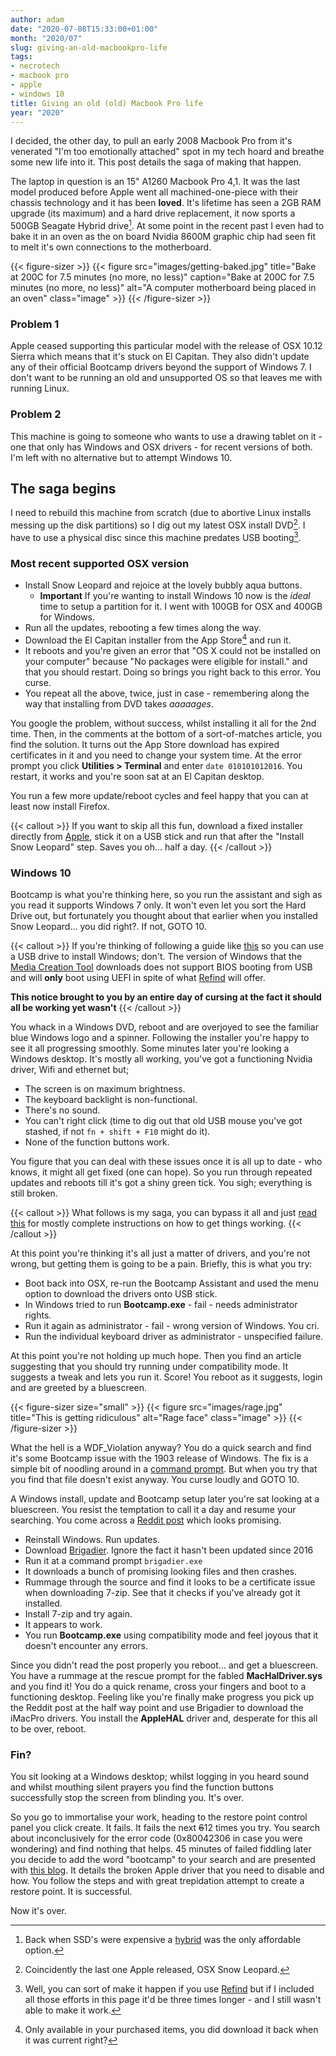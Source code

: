 ```yaml
---
author: adam
date: "2020-07-08T15:33:00+01:00"
month: "2020/07"
slug: giving-an-old-macbookpro-life
tags:
- necrotech
- macbook pro
- apple
- windows 10
title: Giving an old (old) Macbook Pro life
year: "2020"
---
```


I decided, the other day, to pull an early 2008 Macbook Pro from it's venerated "I'm too emotionally attached" spot in my tech hoard and breathe some new life into it. This post details the saga of making that happen. 

The laptop in question is an 15" A1260 Macbook Pro 4,1. It was the last model produced before Apple went all machined-one-piece with their chassis technology and it has been __loved__. It's lifetime has seen a 2GB RAM upgrade (its maximum) and a hard drive replacement, it now sports a 500GB Seagate Hybrid drive[^1]. At some point in the recent past I even had to bake it in an oven as the on board Nvidia 8600M graphic chip had seen fit to melt it's own connections to the motherboard.

{{< figure-sizer >}}
  {{< figure src="images/getting-baked.jpg" title="Bake at 200C for 7.5 minutes (no more, no less)" caption="Bake at 200C for 7.5 minutes (no more, no less)" alt="A computer motherboard being placed in an oven" class="image" >}}
{{< /figure-sizer >}}

### Problem 1

Apple ceased supporting this particular model with the release of OSX 10.12 Sierra which means that it's stuck on El Capitan. They also didn't update any of their official Bootcamp drivers beyond the support of Windows 7. I don't want to be running an old and unsupported OS so that leaves me with running Linux.

### Problem 2

This machine is going to someone who wants to use a drawing tablet on it - one that only has Windows and OSX drivers - for recent versions of both. I'm left with no alternative but to attempt Windows 10. 

## The saga begins

I need to rebuild this machine from scratch (due to abortive Linux installs messing up the disk partitions) so I dig out my latest OSX install DVD[^2]. I have to use a physical disc since this machine predates USB booting[^3].

### Most recent supported OSX version

 * Install Snow Leopard and rejoice at the lovely bubbly aqua buttons.
   * __Important__ If you're wanting to install Windows 10 now is the _ideal_ time to setup a partition for it. I went with 100GB for OSX and 400GB for Windows.
 * Run all the updates, rebooting a few times along the way.
 * Download the El Capitan installer from the App Store[^4] and run it.
 * It reboots and you're given an error that "OS X could not be installed on your computer" because "No packages were eligible for install." and that you should restart. Doing so brings you right back to this error. You curse.
 * You repeat all the above, twice, just in case - remembering along the way that installing from DVD takes _aaaaages_.

 You google the problem, without success, whilst installing it all for the 2nd time. Then, in the comments at the bottom of a sort-of-matches article, you find the solution. It turns out the App Store download has expired certificates in it and you need to change your system time. At the error prompt you click __Utilities > Terminal__ and enter `date 010101012016`. You restart, it works and you're soon sat at an El Capitan desktop.

 You run a few more update/reboot cycles and feel happy that you can at least now install Firefox.

 {{< callout >}}
 If you want to skip all this fun, download a fixed installer directly from [Apple](https://support.apple.com/en-us/HT206886), stick it on a USB stick and run that after the "Install Snow Leopard" step. Saves you oh... half a day.
 {{< /callout >}}

### Windows 10 

Bootcamp is what you're thinking here, so you run the assistant and sigh as you read it supports Windows 7 only. It won't even let you sort the Hard Drive out, but fortunately you thought about that earlier when you installed Snow Leopard... you did right?. If not, GOTO 10.

{{< callout >}}
If you're thinking of following a guide like [this](https://www.reddit.com/r/mac/comments/3fjyn2/install_windows_10_with_boot_camp_drivers_on_old/) so you can use a USB drive to install Windows; don't. The version of Windows that the [Media Creation Tool](https://www.microsoft.com/en-gb/software-download/windows10) downloads does not support BIOS booting from USB and will **only** boot using UEFI in spite of what [Refind](https://www.rodsbooks.com/refind/) will offer.

__This notice brought to you by an entire day of cursing at the fact it should all be working yet wasn't__
{{< /callout >}}

You whack in a Windows DVD, reboot and are overjoyed to see the familiar blue Windows logo and a spinner. Following the installer you're happy to see it all progressing smoothly. Some minutes later you're looking a Windows desktop. It's mostly all working, you've got a functioning Nvidia driver, Wifi and ethernet but;

 * The screen is on maximum brightness.
 * The keyboard backlight is non-functional.
 * There's no sound.
 * You can't right click (time to dig out that old USB mouse you've got stashed, if not `fn + shift + F10` might do it).
 * None of the function buttons work.

You figure that you can deal with these issues once it is all up to date - who knows, it might all get fixed (one can hope). So you run through repeated updates and reboots till it's got a shiny green tick. You sigh; everything is still broken.

{{< callout >}}
What follows is my saga, you can bypass it all and just [read this](https://www.reddit.com/r/bootcamp/comments/cesawt/how_to_get_windows_10_1903_working_properly_in/) for mostly complete instructions on how to get things working.
{{< /callout >}}

At this point you're thinking it's all just a matter of drivers, and you're not wrong, but getting them is going to be a pain. Briefly, this is what you try:

 * Boot back into OSX, re-run the Bootcamp Assistant and used the menu option to download the drivers onto USB stick. 
 * In Windows tried to run __Bootcamp.exe__ - fail - needs administrator rights.
 * Run it again as administrator - fail - wrong version of Windows. You cri.
 * Run the individual keyboard driver as administrator - unspecified failure.

 At this point you're not holding up much hope. Then you find an article suggesting that you should try running under compatibility mode. It suggests a tweak and lets you run it. Score! You reboot as it suggests, login and are greeted by a bluescreen. 

{{< figure-sizer size="small" >}}
  {{< figure src="images/rage.jpg" title="This is getting ridiculous" alt="Rage face" class="image" >}}
{{< /figure-sizer >}}

What the hell is a WDF_Violation anyway? You do a quick search and find it's some Bootcamp issue with the 1903 release of Windows. The fix is a simple bit of noodling around in a [command prompt](https://answers.microsoft.com/en-us/windows/forum/all/wdfviolation-blue-screen-error-on-windows-10-after/f4b13bbe-a9a0-4dd0-97d3-3f812a8e043c). But when you try that you find that file doesn't exist anyway. You curse loudly and GOTO 10.

A Windows install, update and Bootcamp setup later you're sat looking at a bluescreen. You resist the temptation to call it a day and resume your searching. You come across a [Reddit post](https://www.reddit.com/r/bootcamp/comments/cesawt/how_to_get_windows_10_1903_working_properly_in/) which looks promising.

 * Reinstall Windows. Run updates.
 * Download [Brigadier](https://github.com/timsutton/brigadier/releases). Ignore the fact it hasn't been updated since 2016
 * Run it at a command prompt `brigadier.exe`
 * It downloads a bunch of promising looking files and then crashes. 
 * Rummage through the source and find it looks to be a certificate issue when downloading 7-zip. See that it checks if you've already got it installed.
 * Install 7-zip and try again.
 * It appears to work.
 * You run __Bootcamp.exe__ using compatibility mode and feel joyous that it doesn't encounter any errors.

Since you didn't read the post properly you reboot... and get a bluescreen. You have a rummage at the rescue prompt for the fabled __MacHalDriver.sys__ and you find it! You do a quick rename, cross your fingers and boot to a functioning desktop. Feeling like you're finally make progress you pick up the Reddit post at the half way point and use Brigadier to download the iMacPro drivers. You install the __AppleHAL__ driver and, desperate for this all to be over, reboot.

### Fin?

You sit looking at a Windows desktop; whilst logging in you heard sound and whilst mouthing silent prayers you find the function buttons successfully stop the screen from blinding you. It's over.

So you go to immortalise your work, heading to the restore point control panel you click create. It fails. It fails the next ~~6~~12 times you try. You search about inconclusively for the error code (0x80042306 in case you were wondering) and find nothing that helps. 45 minutes of failed fiddling later you decide to add the word "bootcamp" to your search and are presented with [this blog](https://www.edandersen.com/2015/07/06/windows-10-on-mac-bootcamp-fixes/). It details the broken Apple driver that you need to disable and how. You follow the steps and with great trepidation attempt to create a restore point. It is successful. 

Now it's over.

[^1]: Back when SSD's were expensive a [hybrid](https://en.wikipedia.org/wiki/Hybrid_drive) was the only affordable option.
[^2]: Coincidently the last one Apple released, OSX Snow Leopard.
[^3]: Well, you can sort of make it happen if you use [Refind](https://sourceforge.net/projects/refind/) but if I included all those efforts in this page it'd be three times longer - and I still wasn't able to make it work.
[^4]: Only available in your purchased items, you did download it back when it was current right?